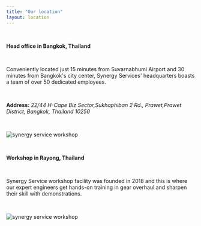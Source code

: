 ```yaml
---
title: "Our location"
layout: location
---
```


&nbsp;

**Head office in Bangkok, Thailand**

&nbsp;

Conveniently located just 15 minutes from Suvarnabhumi Airport and 30 minutes from Bangkok's city center, Synergy Services' headquarters boasts a team of over 50 dedicated employees.

&nbsp;

**Address:**  *22/44 H-Cape Biz Sector,Sukhaphiban 2 Rd., Prawet,Prawet District, Bangkok, Thailand 10250*

&nbsp;

![synergy service workshop](/img/about/about3.png)
&nbsp;



&nbsp;

**Workshop in Rayong, Thailand**

&nbsp;

Synergy Service workshop facility was founded in 2018 and this is where our expert engineers get hands-on training in gear overhaul and sharpen their skill with demonstrations.

&nbsp;

![synergy service workshop](/img/about/about3.png)
